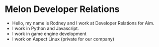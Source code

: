 # Melon Developer Relations
- Hello, my name is Rodney and I work at Developer Relations for Aim.
- I work in Python and Javascript.
- I work in game engine development
- I work on Aspect Linux (private for our company)
